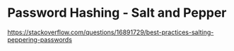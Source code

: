 # Password Hashing - Salt and Pepper

<https://stackoverflow.com/questions/16891729/best-practices-salting-peppering-passwords>
